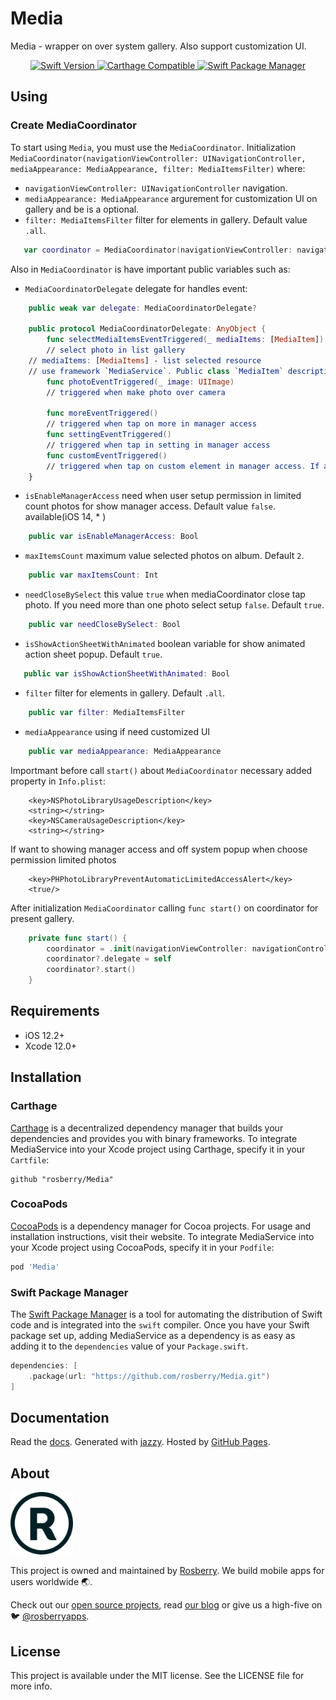 # Media
Media - wrapper on over system gallery. Also support customization UI.

<p align="center">
    <a href="https://swift.org/">
        <img src="https://img.shields.io/badge/swift-5.0-orange.svg" alt="Swift Version" />
    </a>
    <a href="https://github.com/Carthage/Carthage">
        <img src="https://img.shields.io/badge/Carthage-compatible-green.svg" alt="Carthage Compatible" />
    </a>
    <a href="https://github.com/apple/swift-package-manager">
        <img src="https://img.shields.io/badge/spm-compatible-brightgreen.svg?style=flat" alt="Swift Package Manager" />
    </a>
</p>

## Using
### Create MediaCoordinator

To start using `Media`, you must use the `MediaCoordinator`.
Initialization `MediaCoordinator(navigationViewController: UINavigationController, mediaAppearance: MediaAppearance, filter: MediaItemsFilter)` where:
- `navigationViewController: UINavigationController` navigation. 
- `mediaAppearance: MediaAppearance` argurement for customization UI on gallery and be is a optional.
- `filter: MediaItemsFilter` filter for elements in gallery. Default value `.all`.

```Swift
   var coordinator = MediaCoordinator(navigationViewController: navigationViewController)
```

Also in `MediaCoordinator` is have important public variables such as:
- `MediaCoordinatorDelegate` delegate for handles event:
```Swift
    public weak var delegate: MediaCoordinatorDelegate?
    
    public protocol MediaCoordinatorDelegate: AnyObject {
        func selectMediaItemsEventTriggered(_ mediaItems: [MediaItem])
        // select photo in list gallery 
	// mediaItems: [MediaItems] - list selected resource
	// use framework `MediaService`. Public class `MediaItem` description selected object on gallery 
        func photoEventTriggered(_ image: UIImage)
        // triggered when make photo over camera
        
        func moreEventTriggered()
        // triggered when tap on more in manager access
        func settingEventTriggered()
        // triggered when tap in setting in manager access
        func customEventTriggered()
        // triggered when tap on custom element in manager access. If added is not custom button event never triggered.
    }
```
-  `isEnableManagerAccess` need when user setup permission in limited count photos for show manager access. Default value `false`. available(iOS 14, * )

```Swift
    public var isEnableManagerAccess: Bool
```

- `maxItemsCount` maximum value selected photos on album. Default `2`.

```Swift
    public var maxItemsCount: Int
```

- `needCloseBySelect` this value `true` when mediaCoordinator close tap photo. If you need more than one photo select setup `false`.
Default `true`.

```Swift
    public var needCloseBySelect: Bool
```

- `isShowActionSheetWithAnimated` boolean variable for show animated action sheet popup. Default `true`.

```Swift
   public var isShowActionSheetWithAnimated: Bool
```

- `filter` filter for elements in gallery. Default `.all`.

```Swift
    public var filter: MediaItemsFilter
```

- `mediaAppearance` using if need customized UI

```Swift
    public var mediaAppearance: MediaAppearance
```

Importmant before call `start()` about `MediaCoordinator` necessary added property in `Info.plist`:

```
	<key>NSPhotoLibraryUsageDescription</key>
	<string></string>
	<key>NSCameraUsageDescription</key>
	<string></string>
```

If want to showing manager access and off system popup when choose permission limited photos
```
	<key>PHPhotoLibraryPreventAutomaticLimitedAccessAlert</key>
	<true/>
```

After initialization `MediaCoordinator` calling `func start()` on coordinator for present gallery.

```Swift
    private func start() {
        coordinator = .init(navigationViewController: navigationController)
        coordinator?.delegate = self
        coordinator?.start()
    }
```

## Requirements

- iOS 12.2+
- Xcode 12.0+

## Installation

### Carthage

[Carthage](https://github.com/Carthage/Carthage) is a decentralized dependency manager that builds your dependencies and provides you with binary frameworks. To integrate MediaService into your Xcode project using Carthage, specify it in your `Cartfile`:

```ogdl
github "rosberry/Media"
```

### CocoaPods

[CocoaPods](https://cocoapods.org) is a dependency manager for Cocoa projects. For usage and installation instructions, visit their website. To integrate MediaService into your Xcode project using CocoaPods, specify it in your `Podfile`:

```ruby
pod 'Media'
```

### Swift Package Manager

The [Swift Package Manager](https://swift.org/package-manager/) is a tool for automating the distribution of Swift code and is integrated into the `swift` compiler. Once you have your Swift package set up, adding MediaService as a dependency is as easy as adding it to the `dependencies` value of your `Package.swift`.

```swift
dependencies: [
    .package(url: "https://github.com/rosberry/Media.git")
]
```

## Documentation

Read the [docs](https://rosberry.github.io/Media). Generated with [jazzy](https://github.com/realm/jazzy). Hosted by [GitHub Pages](https://pages.github.com).

## About

<img src="https://github.com/rosberry/Foundation/blob/master/Assets/full_logo.png?raw=true" height="100" />

This project is owned and maintained by [Rosberry](http://rosberry.com). We build mobile apps for users worldwide 🌏.

Check out our [open source projects](https://github.com/rosberry), read [our blog](https://medium.com/@Rosberry) or give us a high-five on 🐦 [@rosberryapps](http://twitter.com/RosberryApps).

## License

This project is available under the MIT license. See the LICENSE file for more info.
